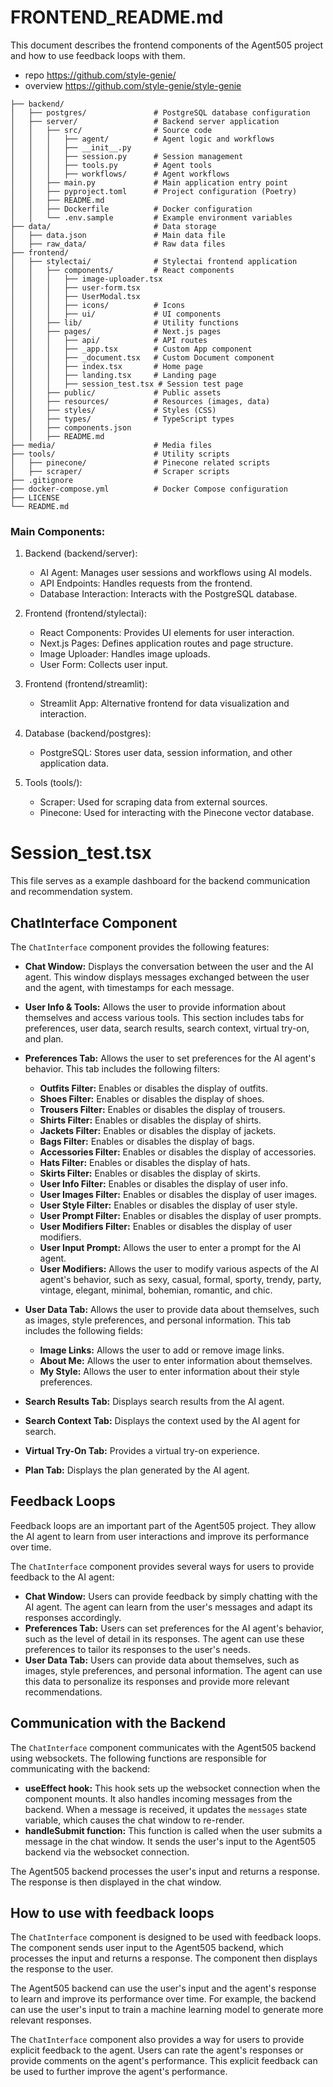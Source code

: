 # FRONTEND_README.md

This document describes the frontend components of the Agent505 project and how to use feedback loops with them.


- repo  https://github.com/style-genie/
- overview https://github.com/style-genie/style-genie
```
├── backend/
│   ├── postgres/               # PostgreSQL database configuration
│   ├── server/                 # Backend server application
│   │   ├── src/                # Source code
│   │   │   ├── agent/          # Agent logic and workflows
│   │   │   ├── __init__.py
│   │   │   ├── session.py      # Session management
│   │   │   ├── tools.py        # Agent tools
│   │   │   ├── workflows/      # Agent workflows
│   │   ├── main.py             # Main application entry point
│   │   ├── pyproject.toml      # Project configuration (Poetry)
│   │   ├── README.md
│   │   ├── Dockerfile          # Docker configuration
│   │   └── .env.sample         # Example environment variables
├── data/                       # Data storage
│   ├── data.json               # Main data file
│   ├── raw_data/               # Raw data files
├── frontend/
│   ├── stylectai/              # Stylectai frontend application
│   │   ├── components/         # React components
│   │   │   ├── image-uploader.tsx
│   │   │   ├── user-form.tsx
│   │   │   ├── UserModal.tsx
│   │   │   ├── icons/          # Icons
│   │   │   ├── ui/             # UI components
│   │   ├── lib/                # Utility functions
│   │   ├── pages/              # Next.js pages
│   │   │   ├── api/            # API routes
│   │   │   ├── _app.tsx        # Custom App component
│   │   │   ├── _document.tsx   # Custom Document component
│   │   │   ├── index.tsx       # Home page
│   │   │   ├── landing.tsx     # Landing page
│   │   │   ├── session_test.tsx # Session test page
│   │   ├── public/             # Public assets
│   │   ├── resources/          # Resources (images, data)
│   │   ├── styles/             # Styles (CSS)
│   │   ├── types/              # TypeScript types
│   │   ├── components.json
│   │   ├── README.md
├── media/                      # Media files
├── tools/                      # Utility scripts
│   ├── pinecone/               # Pinecone related scripts
│   ├── scraper/                # Scraper scripts
├── .gitignore
├── docker-compose.yml          # Docker Compose configuration
├── LICENSE
└── README.md
```
### Main Components:

1.  Backend (backend/server):
    *   AI Agent: Manages user sessions and workflows using AI models.
    *   API Endpoints: Handles requests from the frontend.
    *   Database Interaction: Interacts with the PostgreSQL database.

2.  Frontend (frontend/stylectai):
    *   React Components: Provides UI elements for user interaction.
    *   Next.js Pages: Defines application routes and page structure.
    *   Image Uploader: Handles image uploads.
    *   User Form: Collects user input.

3.  Frontend (frontend/streamlit):
    *   Streamlit App: Alternative frontend for data visualization and interaction.

4.  Database (backend/postgres):
    *   PostgreSQL: Stores user data, session information, and other application data.

5.  Tools (tools/):
    *   Scraper: Used for scraping data from external sources.
    *   Pinecone: Used for interacting with the Pinecone vector database.

# Session_test.tsx
This file serves as a example dashboard for the backend communication and recommendation system.

## ChatInterface Component

The `ChatInterface` component provides the following features:

- **Chat Window:** Displays the conversation between the user and the AI agent. This window displays messages exchanged between the user and the agent, with timestamps for each message.

- **User Info & Tools:** Allows the user to provide information about themselves and access various tools. This section includes tabs for preferences, user data, search results, search context, virtual try-on, and plan.

- **Preferences Tab:** Allows the user to set preferences for the AI agent's behavior. This tab includes the following filters:
    - **Outfits Filter:** Enables or disables the display of outfits.
    - **Shoes Filter:** Enables or disables the display of shoes.
    - **Trousers Filter:** Enables or disables the display of trousers.
    - **Shirts Filter:** Enables or disables the display of shirts.
    - **Jackets Filter:** Enables or disables the display of jackets.
    - **Bags Filter:** Enables or disables the display of bags.
    - **Accessories Filter:** Enables or disables the display of accessories.
    - **Hats Filter:** Enables or disables the display of hats.
    - **Skirts Filter:** Enables or disables the display of skirts.
    - **User Info Filter:** Enables or disables the display of user info.
    - **User Images Filter:** Enables or disables the display of user images.
    - **User Style Filter:** Enables or disables the display of user style.
    - **User Prompt Filter:** Enables or disables the display of user prompts.
    - **User Modifiers Filter:** Enables or disables the display of user modifiers.
    - **User Input Prompt:** Allows the user to enter a prompt for the AI agent.
    - **User Modifiers:** Allows the user to modify various aspects of the AI agent's behavior, such as sexy, casual, formal, sporty, trendy, party, vintage, elegant, minimal, bohemian, romantic, and chic.

- **User Data Tab:** Allows the user to provide data about themselves, such as images, style preferences, and personal information. This tab includes the following fields:
    - **Image Links:** Allows the user to add or remove image links.
    - **About Me:** Allows the user to enter information about themselves.
    - **My Style:** Allows the user to enter information about their style preferences.

- **Search Results Tab:** Displays search results from the AI agent.

- **Search Context Tab:** Displays the context used by the AI agent for search.

- **Virtual Try-On Tab:** Provides a virtual try-on experience.

- **Plan Tab:** Displays the plan generated by the AI agent.

## Feedback Loops

Feedback loops are an important part of the Agent505 project. They allow the AI agent to learn from user interactions and improve its performance over time.

The `ChatInterface` component provides several ways for users to provide feedback to the AI agent:

- **Chat Window:** Users can provide feedback by simply chatting with the AI agent. The agent can learn from the user's messages and adapt its responses accordingly.
- **Preferences Tab:** Users can set preferences for the AI agent's behavior, such as the level of detail in its responses. The agent can use these preferences to tailor its responses to the user's needs.
- **User Data Tab:** Users can provide data about themselves, such as images, style preferences, and personal information. The agent can use this data to personalize its responses and provide more relevant recommendations.


## Communication with the Backend

The `ChatInterface` component communicates with the Agent505 backend using websockets. The following functions are responsible for communicating with the backend:

- **useEffect hook:** This hook sets up the websocket connection when the component mounts. It also handles incoming messages from the backend. When a message is received, it updates the `messages` state variable, which causes the chat window to re-render.
- **handleSubmit function:** This function is called when the user submits a message in the chat window. It sends the user's input to the Agent505 backend via the websocket connection.

The Agent505 backend processes the user's input and returns a response. The response is then displayed in the chat window.

## How to use with feedback loops

The `ChatInterface` component is designed to be used with feedback loops. The component sends user input to the Agent505 backend, which processes the input and returns a response. The component then displays the response to the user.

The Agent505 backend can use the user's input and the agent's response to learn and improve its performance over time. For example, the backend can use the user's input to train a machine learning model to generate more relevant responses.

The `ChatInterface` component also provides a way for users to provide explicit feedback to the agent. Users can rate the agent's responses or provide comments on the agent's performance. This explicit feedback can be used to further improve the agent's performance.
